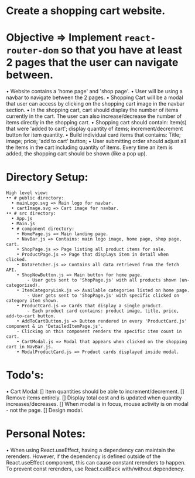 # Create a shopping cart website.
# Objective => Implement `react-router-dom` so that you have at least 2 pages that the user can navigate between.
  • Website contains a 'home page' and 'shop page'.
  • User will be using a navbar to navigate between the 2 pages.
  • Shopping Cart will be a modal that user can access by clicking on the shopping cart image in the navbar section.
  • In the shopping cart, cart should display the number of items currently in the cart. The user can also increase/decrease the number of items directly in the shopping cart.
  • Shopping cart should contain: Item(s) that were 'added to cart'; display quantity of items; increment/decrement button for item quantity.
  • Build individual card items that contains: Title; image; price; 'add to cart' button;
  • User submitting order should adjust all the items in the cart including quantity of items. Every time an item is added, the shopping cart should be shown (like a pop up).

# Directory Setup:
    High level view:
    •• # public directory:
      • mainLogo.svg => Main logo for navbar.
      • cartImage.svg => Cart image for navbar.
    •• # src directory:
      • App.js
      • Main.js
      • # component directory:
        • HomePage.js => Main landing page.
        • NavBar.js => Contains: main logo image, home page, shop page, cart.
        • ShopPage.js => Page listing all product items for sale.
        • ProductPage.js => Page that displays item in detail when clicked.
        • DataFetcher.js => Contains all data retrieved from the fetch API.
        • ShopNowButton.js => Main button for home page.
            - User gets sent to 'ShopPage.js' with all products shown (un-categorized).
        • ItemCategoryLink.js => Available categories listed on home page.
            - User gets sent to 'ShopPage.js' with specific clicked on category item shown.
        • ProductCard.js => Cards that display a single product.
            - Each product card contains: product image, title, price, add-to-cart button.
        • AddToCartButton.js => Button rendered in every 'ProductCard.js' component & in 'DetailedItemPage.js'.
        - Clicking on this component renders the specific item count in cart.
        • CartModal.js => Modal that appears when clicked on the shopping cart in NavBar.js.
        • ModalProductCard.js => Product cards displayed inside modal.

# Todo's:
  • Cart Modal:
    [] Item quantities should be able to increment/decrement.
    [] Remove items entirely.
    [] Display total cost and is updated when quantity increases/decreases.
    [] When modal is in focus, mouse activity is on modal - not the page.
    [] Design modal.


# Personal Notes:
  • When using React.useEffect, having a dependency can maintain the rerenders. However, if the dependency is defined outside of the React.useEffect component, this can cause constant rerenders to happen. To prevent const rerenders, use React.callBack with/without dependency.


